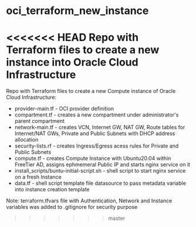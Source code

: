 # oci_terraform_new_instance
<<<<<<< HEAD
Repo with Terraform files to create a new instance into Oracle Cloud Infrastructure
=======
Repo with Terraform files to create a new Compute instance of Oracle Cloud Infrastructure:
* provider-main.tf - OCI provider definition
* compartment.tf - creates a new compartment under administrator's parent compartment
* network-main.tf - creates VCN, Internet GW, NAT GW, Route tables for Internet/NAT GWs, Private and Public Subnets with DHCP address allocation
* security-lists.rf - creates Ingress/Egress acess rules for Private and Public Subnets
* compute.tf - creates Compute Instance with Ubuntu20.04 within FreeTier AD, assigns ephmemeral Public IP and starts nginx service on it
* install_scripts/buntu-initial-script.sh - shell script to start nginx service on a fresh Instance
* data.tf - shell script template file datasource to pass metadata variable into instance creation template

Note: terraform.tfvars file with Authentication, Network and Instance variables was added to .gitignore for security purpose
>>>>>>> master
